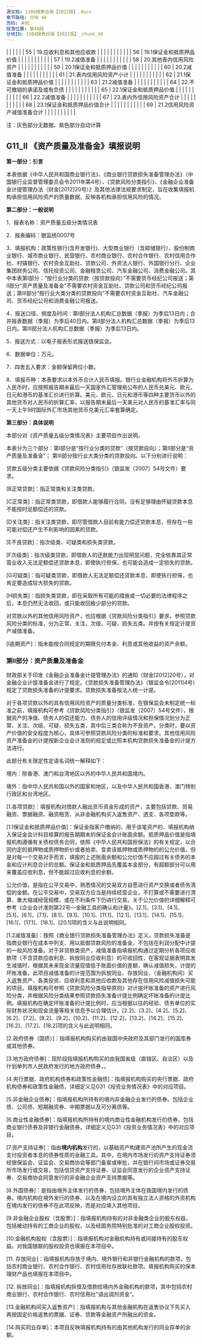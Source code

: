 ```yaml
---
源文档: 1104报表合辑【2022版】.docx
章节路径: 分块 48
页码: 未知
段落位置: 第48段
分块ID: 1104报表合辑【2022版】_chunk_48
---
```


|  |  |  |  |
| 55 | 19.应收利息和其他应收款 |  |  |  |  |  |  |  |  |  |
| 56 | 19.1保证金和抵质押品价值 |  |  |  |  |  |  |  |  |  |
| 57 | 19.2减值准备 |  |  |  |  |  |  |  |  |  |
| 58 | 20.其他表内信用风险资产 |  |  |  |  |  |  |  |  |  |
| 59 | 20.1保证金和抵质押品价值 |  |  |  |  |  |  |  |  |  |
| 60 | 20.2减值准备 |  |  |  |  |  |  |  |  |  |
| 61 | 21.表内信用风险资产小计 |  |  |  |  |  |  |  |  |  |
| 62 | 21.1保证金和抵质押品价值 |  |  |  |  |  |  |  |  |  |
| 63 | 21.2减值准备 |  |  |  |  |  |  |  |  |  |
| 64 | 22.不可撤销的承诺及或有负债 |  |  |  |  |  |  |  |  |  |
| 65 | 22.1保证金和抵质押品价值 |  |  |  |  |  |  |  |  |  |
| 66 | 22.2减值准备 |  |  |  |  |  |  |  |  |  |
| 67 | 23.表内外信用风险资产合计 |  |  |  |  |  |  |  |  |  |
| 68 | 23.1保证金和抵质押品价值合计 |  |  |  |  |  |  |  |  |  |
| 69 | 21.2信用风险资产减值准备合计 |  |  |  |  |  |  |  |  |  |

注：灰色部分无数据、紫色部分自动计算

## G11\_II 《资产质量及准备金》填报说明

**第一部分：引言**

本表依据《中华人民共和国商业银行法》、《商业银行贷款损失准备管理办法》（中国银行业监督管理委员会令2011年第4号）、《贷款风险分类指引》、《金融企业准备金计提管理办法（财金[2012]20号）》及其他法律法规要求制定，旨在收集填报机构承担信用风险资产的质量数据，反映各机构承担信用风险的情况。

**第二部分：一般说明**

1．报表名称：资产质量五级分类情况表

2．报表编码：银监统0007号

3．填报机构：政策性银行(含开发银行)、大型商业银行（含邮储银行）、股份制商业银行、城市商业银行、民营银行、农村商业银行、农村合作银行、农村信用合作社、村镇银行、农村资金互助社、贷款公司、外资法人银行、外国银行分行、企业集团财务公司、信托投资公司、金融租赁公司、汽车金融公司、消费金融公司。其中本表第I部分：“按行业分类的贷款（按贷款投向）”不需要货币经纪公司报送；第II部分“资产质量及准备金”不需要农村资金互助社、贷款公司和货币经纪公司报送；第III部分“按行业大类分类的贷款投向”不需要农村资金互助社、汽车金融公司、货币经纪公司和消费金融公司报送。

4．报送口径、频度及时间：第I部分法人机构汇总数据（季报）为季后13日内；合并报表数据（季报）为季后40日内。第II部分法人机构汇总数据（季报）为季后13日内。第III部分法人机构汇总数据（季报）为季后13日内。

5．报送方式：以电子报表形式报送银保监会。

6．数据单位：万元。

7．四舍五入要求：金额保留两位小数。

8．填报币种：本表要求以本外币合计人民币填报。银行业金融机构将外币折算为人民币时，应按照报告期末最后一天国家外汇管理局公布的人民币兑美元、欧元、日元和港币的基准汇价进行折算。美元、欧元、日元和港币等四种主要货币以外的其他货币对人民币的折算汇率，以报告期末最后一天美元对人民币的基准汇率与同一天上午9时国际外汇市场其他货币兑美元汇率套算确定。

**第三部分：具体说明**

本部分对《资产质量五级分类情况表》主要项目作出说明。

本表分为三个部分：第I部分是“按行业分类的贷款”（按贷款投向）；第II部分是“资产质量及准备金”； 第III部分按行业大类分类的贷款投向。以下分别进行说明：

贷款五级分类主要依据《贷款风险分类指引》（银监发〔2007〕54号文件）要求。

[B正常贷款]：指正常类和关注类贷款。

[C正常类]：指正常类贷款，即借款人能够履行合同，没有足够理由怀疑贷款本息不能按时足额偿还的贷款。

[D关注类]：指关注类贷款，即尽管借款人目前有能力偿还贷款本息，但存在一些可能对偿还产生不利影响的因素的贷款。

[E不良贷款]：指次级类、可疑类和损失类贷款。

[F次级类]：指次级类贷款，即借款人的还款能力出现明显问题，完全依靠其正常营业收入无法足额偿还贷款本息，即使执行担保，也可能会造成一定损失的贷款。

[G可疑类]：指可疑类贷款，即借款人无法足额偿还贷款本息，即使执行担保，也肯定要造成较大损失的贷款。

[H损失类]：指损失类贷款，即在采取所有可能的措施或一切必要的法律程序之后，本息仍然无法收回，或只能收回极少部分的贷款。

对贷款以外的其他信用风险资产，也应根据《贷款风险分类指引》要求，参照贷款风险分类的标准，分为正常、关注、次级、可疑、损失五类。并按有关规定计提资产减值准备。

[I逾期资产]：指未能按合同规定的期限兑付本金、利息或其他收益的资产余额。

### 第II部分：资产质量及准备金

财政部关于印发《金融企业准备金计提管理办法》的通知（财金[2012]20号），对金融企业计提准备金进行了规定。《贷款损失准备管理办法》（银监会令[2011]4号）规定了贷款损失准备的计提要求。贷款损失准备按法人统一计提。

对于各项贷款以外的具有信用风险资产的质量分类标准，在银保监会未制定统一标准之前，填报机构可参考《贷款风险分类指引》（银监发〔2007〕54号文件），根据资产的净值、债务人的偿还能力、债务人的信用评级情况和担保情况划分为正常、关注、次级、可疑、损失五类，其中后三类合称为不良资产。分类时，要以资产价值的安全程度为核心，具体可参照贷款风险分类的标准和要求。其他信用风险资产准备金的计提按新企业会计准则的规定或比照本机构贷款损失准备金的计提方法进行。

此部分有关限定性定语名词统一解释如下：

境内：除香港、澳门和台湾地区以外的中华人民共和国境内。

境外：指中华人民共和国以外的国家和地区，以及中华人民共和国香港、澳门特别行政区和台湾地区。

[1.各项贷款]：填报机构对借款人融出货币资金形成的资产，主要包括贷款、贸易融资、票据融资、融资租赁、从非金融机构买入返售资产、透支、各项垫款等。

[1.1保证金和抵质押品价值]：保证金指客户缴纳的、用于该笔资产的、填报机构纳入保证金会计科目核算的报告期期末的保证金会计账面余额。抵质押品价值是指填报机构遵循有关债权债务合同，依照《中华人民共和国担保法》的有关规定，以合同约定的抵押物或质押物折价或者拍卖、变卖该抵押物或质押物的的公允价值。但是对每一个交易对手而言，填报的上述账面余额和公允价值不应超过有关债务的本金和应计利息合计的总额。保证金和抵质押品先覆盖本金部分，有超额部分可以用来覆盖应收利息，但不能超过应收利息的余额。

公允价值，是指在公平交易中，熟悉情况的交易双方自愿进行资产交换或者债务清偿的金额。在公平交易中，交易双方应当是持续经营企业，不打算或不需要进行清算、重大缩减经营规模，或在不利条件下仍进行交易。关于公允价值的详细解释可参考《企业会计准则第22号—金融工具的确认和计量》。[2.1]、[3.1]、[4.1]、[5.1]、[6.1]、[7.1]、[8.1]、[9.1]、[10.1]、[11.1]、[12.1]、[13.1]、[14.1]、[15.1]、[16.1]、[17.1]、[18.1]、[20.1]项的含义与此说明相同。

[1.2减值准备]：按照《商业银行贷款损失准备管理办法》定义，贷款损失准备是指商业银行在成本中列支、用以抵御贷款风险的准备金，不包括在利润分配中计提的一般风险准备。对于非贷款类资产，减值准备指填报机构通过定期分析各项应收款项（不含贷款应收利息、拆放同业应收利息）的可收回性，在客观证据表明其发生减值时，根据其未来现金流量现值低于账面价值的差额，确认减值损失，计提的坏账准备。此项目减值准备的计提范围为拆放同业、存放同业、（金融机构间）买入返售资产、各类投资、应收利息和其他应收款及其他存在信用风险减值损失可能的项目。填报机构可参照《贷款风险分类指导原则》对计提坏账准备的资产进行风险分类，并根据风险分类结果参照贷款损失准备计提比例确定坏账准备的计提比例。填报机构在确定坏账准备的计提比例时，应当根据以往的经验、债务单位的实际财务状况和现金流量等相关信息予以合理估计。[2.2]、[3.2]、[4.2]、[5.2]、[6.2]、[7.2]、[8.2]、[9.2]、[10.2]、[11.2]、[12.2]、[13.2]、[14.2]、[15.2]、[16.2]、[17.2]、[18.2]项的含义与此说明相同。

[2.政府债券（国债）]：指填报机构购买的由我国中央政府及其部门发行的国库券或其他债券。

[3.地方政府债券]：现阶段指填报机构购买的由我国省级（直辖区、自治区）以及什划单列市人民政府发行的地方政府债券，。

[4.央行票据、政府机构债券和政策性金融债]：指填报机构购买的央行票据、政府机构债券和政策性金融债，详细定义见G31《投资业务情况表》中的对应项目。

[5.非金融企业债券]：指填报机构所持有的境内非金融企业发行的债券。包括企业债、公司债、短期融资券、中期票据以及可分离债等。

[6.商业性金融债券]：指填报机构所持有的境内商业性金融机构发行的债券。包括商业银行债券及非银行金融债券。详细定义见G31《投资业务情况表》中的对应项目。

[7.资产支持证券]：指由**境内机构**发行的，以基础资产构建资产池所产生的现金流支付投资者本息的债券性质的金融工具。其中，在境内市场发行的资产支持证券须经银保监会、证监会、交易商协会等部门备案或审批，并在银行间市场或证券交易所市场发行或交易，包括信贷资产支持证券、证监会同意发行的企业资产支持证券、交易商协会同意发行的非金融企业资产支持票据等。

[8.外国债券]：是指由境外主体发行的债券，包括境外主体在我国境内发行的债券。境内机构在境外发行的债券、以及在境内设立的具有独立法人资格的外资机构在境内发行的债券不在此项反映，而是对应填入其他项目。

[9.非金融企业股权（含股票）]：指填报机构持有的对非金融类企业的股东权益，包括被动持有的工商企业的股权，以及经国务院特别批准的对工商企业股权投资。

[10.金融机构股权（含股票）]：指填报机构对金融机构持有或间接持有的股东权益。对我国银联的股权投资也填报在本项目中。

[11. 存放同业]：指填报机构存放于境内、境外银行和非银行金融机构的款项，包括农村商业银行、农村合作银行、农村信用社存放联社款项。填报机构购买的保本理财产品也填报在本项目中。

[12. 拆放同业]：指填报机构拆借及借款给境内外金融机构的款项，其中包括农村商业银行、农村合作银行、农村信用社“调出调剂资金”。

[13.金融机构间买入返售资产]：指填报机构与其他金融机构在返售协议下先买入再按固定价格返售的票据、证券、贷款等金融资产所融出的资金。

[14.购买同业存单]：本项目反映填报机构持有的由其他机构发行的同业存单的余额。
